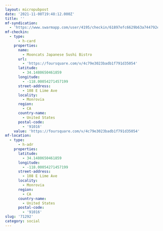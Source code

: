 ```yaml
---
layout: micropubpost
date: '2021-11-08T19:48:12.000Z'
title: ''
mf-syndication:
  - 'https://www.swarmapp.com/user/4195/checkin/61897efc6629b63a744792e9'
mf-checkin:
  - type:
      - h-card
    properties:
      name:
        - Mooncats Japanese Sushi Bistro
      url:
        - 'https://foursquare.com/v/4c79e3023badb1f791d35054'
      latitude:
        - 34.1480650461859
      longitude:
        - -118.00054271457199
      street-address:
        - 108 E Lime Ave
      locality:
        - Monrovia
      region:
        - CA
      country-name:
        - United States
      postal-code:
        - '91016'
    value: 'https://foursquare.com/v/4c79e3023badb1f791d35054'
mf-location:
  - type:
      - h-adr
    properties:
      latitude:
        - 34.1480650461859
      longitude:
        - -118.00054271457199
      street-address:
        - 108 E Lime Ave
      locality:
        - Monrovia
      region:
        - CA
      country-name:
        - United States
      postal-code:
        - '91016'
slug: '71292'
category: social
---
```


